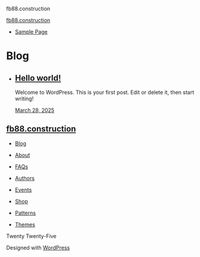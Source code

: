 fb88.construction



[fb88.construction](http://fb88.construction)

+ [Sample Page](http://fb88.construction/index.php/sample-page/)



Blog
====

* [Hello world!](http://fb88.construction/index.php/2025/03/28/hello-world/)
  --------------------------------------------------------------------------

  Welcome to WordPress. This is your first post. Edit or delete it, then start writing!

  [March 28, 2025](http://fb88.construction/index.php/2025/03/28/hello-world/)



[fb88.construction](http://fb88.construction)
---------------------------------------------

* [Blog](#)
* [About](#)
* [FAQs](#)
* [Authors](#)


* [Events](#)
* [Shop](#)
* [Patterns](#)
* [Themes](#)

Twenty Twenty-Five

Designed with [WordPress](https://wordpress.org)